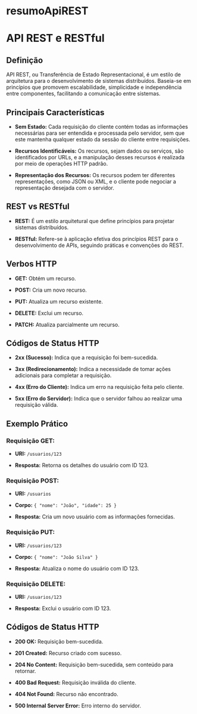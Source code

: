 # resumoApiREST


# API REST e RESTful

## Definição

API REST, ou Transferência de Estado Representacional, é um estilo de arquitetura para o desenvolvimento de sistemas distribuídos. Baseia-se em princípios que promovem escalabilidade, simplicidade e independência entre componentes, facilitando a comunicação entre sistemas.

## Principais Características

- **Sem Estado:** Cada requisição do cliente contém todas as informações necessárias para ser entendida e processada pelo servidor, sem que este mantenha qualquer estado da sessão do cliente entre requisições.
  
- **Recursos Identificáveis:** Os recursos, sejam dados ou serviços, são identificados por URLs, e a manipulação desses recursos é realizada por meio de operações HTTP padrão.

- **Representação dos Recursos:** Os recursos podem ter diferentes representações, como JSON ou XML, e o cliente pode negociar a representação desejada com o servidor.

## REST vs RESTful

- **REST:** É um estilo arquitetural que define princípios para projetar sistemas distribuídos.
  
- **RESTful:** Refere-se à aplicação efetiva dos princípios REST para o desenvolvimento de APIs, seguindo práticas e convenções do REST.

## Verbos HTTP

- **GET:** Obtém um recurso.
  
- **POST:** Cria um novo recurso.

- **PUT:** Atualiza um recurso existente.

- **DELETE:** Exclui um recurso.

- **PATCH:** Atualiza parcialmente um recurso.

## Códigos de Status HTTP

- **2xx (Sucesso):** Indica que a requisição foi bem-sucedida.

- **3xx (Redirecionamento):** Indica a necessidade de tomar ações adicionais para completar a requisição.

- **4xx (Erro do Cliente):** Indica um erro na requisição feita pelo cliente.

- **5xx (Erro do Servidor):** Indica que o servidor falhou ao realizar uma requisição válida.

## Exemplo Prático

### Requisição GET:

- **URI:** `/usuarios/123`

- **Resposta:** Retorna os detalhes do usuário com ID 123.

### Requisição POST:

- **URI:** `/usuarios`

- **Corpo:** `{ "nome": "João", "idade": 25 }`

- **Resposta:** Cria um novo usuário com as informações fornecidas.

### Requisição PUT:

- **URI:** `/usuarios/123`

- **Corpo:** `{ "nome": "João Silva" }`

- **Resposta:** Atualiza o nome do usuário com ID 123.

### Requisição DELETE:

- **URI:** `/usuarios/123`

- **Resposta:** Exclui o usuário com ID 123.

## Códigos de Status HTTP

- **200 OK:** Requisição bem-sucedida.

- **201 Created:** Recurso criado com sucesso.

- **204 No Content:** Requisição bem-sucedida, sem conteúdo para retornar.

- **400 Bad Request:** Requisição inválida do cliente.

- **404 Not Found:** Recurso não encontrado.

- **500 Internal Server Error:** Erro interno do servidor.
